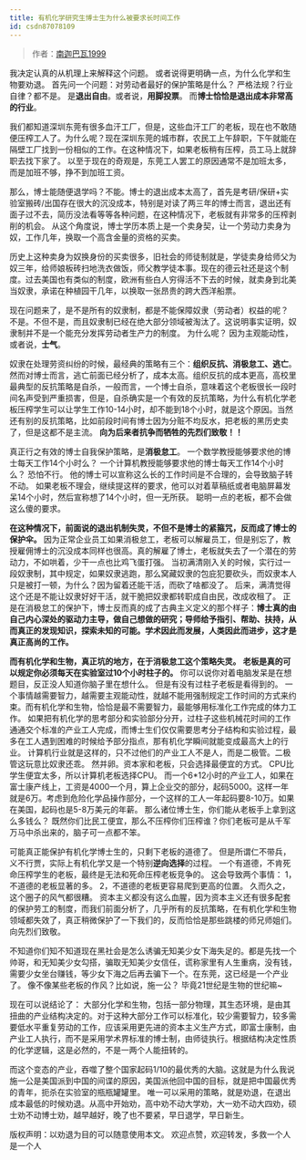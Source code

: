 ```yaml
---
title: 有机化学研究生博士生为什么被要求长时间工作
id: csdn87078109
---
```


> 作者：[南迦巴瓦1999](https://xueqiu.com/4936181774/82345160)

我决定认真的从机理上来解释这个问题。
或者说得更明确一点，为什么化学和生物要劝退。
首先问一个问题：对劳动者最好的保护策略是什么？
严格法规？行业自律？都不是。
是**退出自由**。或者说，**用脚投票**。
而**博士恰恰是退出成本非常高的行业**。

我们都知道深圳东莞有很多血汗工厂，但是，这些血汗工厂的老板，现在也不敢随便压榨工人了。为什么呢？现在深圳东莞的城市群，农民工上午辞职，下午就能在隔壁工厂找到一份相似的工作。在这种情况下，如果老板稍有压榨，员工马上就辞职去找下家了。
以至于现在的奇观是，东莞工人罢工的原因通常不是加班太多，而是加班不够，挣不到加班工资。

那么，博士能随便退学吗？不能。博士的退出成本太高了，首先是考研/保研+实验室搬砖/出国存在很大的沉没成本，特别是对读了两三年的博士而言，退出还有面子过不去，简历没法看等等各种问题，在这种情况下，老板就有非常多的压榨剥削的机会。
从这个角度说，博士学历本质上是一个卖身契，让一个劳动力卖身为奴，工作几年，换取一个高含金量的资格的买卖。

历史上这种卖身为奴换身份的买卖很多，旧社会的师徒制就是，学徒卖身给师父为奴三年，给师娘板砖扫地洗衣做饭，师父教学徒本事。现在的德云社还是这个制度。过去美国也有类似的制度，欧洲有些白人穷得活不下去的时候，就卖身到北美当奴隶，承诺在种植园干几年，以换取一张昂贵的跨大西洋船票。

现在问题来了，是不是所有的奴隶制，都是不能保障奴隶（劳动者）权益的呢？
不是。不但不是，而且奴隶制已经在绝大部分领域被淘汰了。这说明事实证明，奴隶制并不是一个能充分发挥劳动者生产力的制度。
为什么呢？
因为主观能动性，或者说，**士气**。

奴隶在处理劳资纠纷的时候，最经典的策略有三个：**组织反抗、消极怠工、逃亡**。
然而对博士而言，逃亡前面已经分析了，成本太高。组织反抗的成本更高，高校里最典型的反抗策略是自杀，一般而言，一个博士自杀，意味着这个老板很长一段时间名声受到严重损害，但是，自杀确实是一个有效的反抗策略，为什么有机化学老板压榨学生可以让学生工作10-14小时，却不能到18个小时，就是这个原因。当然还有别的反抗策略，比如前段时间有博士因为分赃不均反水，把老板的黑历史卖了，但是这都不是主流。
**向为后来者抗争而牺牲的先烈们致敬！！**

真正行之有效的博士自我保护策略，是**消极怠工**。
一个数学教授能够要求他的博士每天工作14个小时么？
一个计算机教授能够要求他的博士每天工作14个小时么？
恐怕不行。
他的博士可以宣称这么长的工作时间是不合理的，会导致脑子转不动。
如果老板不理会，继续提这样的要求，他可以对着草稿纸或者电脑屏幕发呆14个小时，然后宣称想了14个小时，但一无所获。
聪明一点的老板，都不会做这么傻的要求。

**在这种情况下，前面说的退出机制失灵，不但不是博士的紧箍咒，反而成了博士的保护伞。**
因为正常企业员工如果消极怠工，老板可以解雇员工，但是别忘了，教授雇佣博士的沉没成本同样也很高。真的解雇了博士，老板就失去了一个潜在的劳动力，不如哄着，少干一点也比鸡飞蛋打强。
当初满清刚入关的时候，实行过一段奴隶制，其中规定，如果奴隶逃跑，那么窝藏奴隶的包庇犯要砍头，而奴隶本人只是被打一顿，为什么？因为留着还能干活，而砍了啥都没了。
后来，满清觉得这个还是不能让奴隶好好干活，就干脆把奴隶都转职成自由民，改成收租了。
正是在消极怠工的保护下，博士反而真的成了古典主义定义的那个样子：**博士真的由自己内心深处的驱动力主导，做自己想做的研究；导师给予指引、帮助、扶持，从而真正的发现知识，探索未知的可能。学术因此而发展，人类因此而进步，这才是真正高尚的工作。**

**而有机化学和生物，真正坑的地方，在于消极怠工这个策略失灵。**
**老板是真的可以规定你必须每天在实验室过10个小时柱子的。**
你可以说你对着电脑发呆是在想题目，反正没人知道你脑子里在想什么。
但是有没有过柱子老板是看得到的。
一个事情越需要智力，越需要主观能动性，就越不能用强制规定工作时间的方式来约束。而有机化学和生物，恰恰是最不需要智力，最能够用标准化工作完成的体力工作。
如果把有机化学的思考部分和实验部分分开，过柱子这些机械花时间的工作通通交个标准的产业工人完成，而博士生们仅仅需要思考分子结构和实验过程，最多在工人遇到困难的时候给予部分指点，那有机化学瞬间就能变成最高大上的行业。
计算机行业就是这样的，只不过他们的产业工人不是人，而是二极管。二极管这玩意比奴隶还乖。
然并卵。资本家和老板，只会选择最便宜的方式。
CPU比学生便宜太多，所以计算机老板选择CPU。
而一个6*12小时的产业工人，如果在富士康产线上，工资是4000一个月，算上企业交的部分，起码5000。这样一年就是6万。考虑到危险化学品操作部分，一个这样的工人一年起码要8-10万。如果在美国，起码也是5-8万美元的年薪。
那么诸位博士生，你们能从老板手上拿到这么多钱么？
既然你们比民工便宜，那么不压榨你们压榨谁？你们老板可是从千军万马中杀出来的，脑子可一点都不笨。

可能真正能保护有机化学博士生的，只剩下老板的道德了。
但是所谓仁不带兵，义不行贾，实际上有机化学又是一个特别**逆向选择**的过程。
一个有道德，不肯死命压榨学生的老板，最终是无法和死命压榨老板竞争的。
这会导致两个事情：
1，不道德的老板显著的多。
2，不道德的老板更容易爬到更高的位置。
久而久之，这个圈子的风气都很糟。
资本主义都没有这么血腥，因为资本主义还有很多配套的保护劳工的制度，而我们前面分析了，几乎所有的反抗策略，在有机化学和生物领域都失效了，真正稍微保护了一下我们的，反而恰恰是那些跳楼的师兄师姐们。
向先烈们致敬。

不知道你们知不知道现在黑社会是怎么诱骗无知美少女下海失足的。都是先找一个帅哥，和无知美少女勾搭，骗取无知美少女信任，谎称家里有人生重病，没有钱，需要少女坐台赚钱，等少女下海之后再去骗下一个。在东莞，这已经是一个产业了。
像不像某些老板的作风？比如说，施一公？
毕竟21世纪是生物的世纪嘛~

现在可以说结论了：
大部分化学和生物，包括一部分物理，其生态环境，是由其扭曲的产业结构决定的。对于这种大部分工作可以标准化，较少需要智力，较多需要低水平重复劳动的工作，应该采用更先进的资本主义生产方式，即富士康制，由产业工人执行，而不是采用学术界标准的博士制，由师徒执行。根据结构决定性质的化学逻辑，这是必然的，不是一两个人能扭转的。

而这个变态的产业，吞噬了整个国家起码1/10的最优秀的大脑。这就是为什么我说施一公是美国派到中国的间谍的原因，美国派他回中国的目标，就是把中国最优秀的青年，扼杀在实验室的瓶瓶罐罐里。
唯一可以采用的策略，就是劝退，在退出成本最低的时候劝退。从高中开始劝，高中劝不动大学劝，大一劝不动大四劝，硕士劝不动博士劝，越早越好，晚了也不要紧，早日退学，早日新生。

版权声明：以劝退为目的可以随意使用本文。
欢迎点赞，欢迎转发，多救一个人是一个人